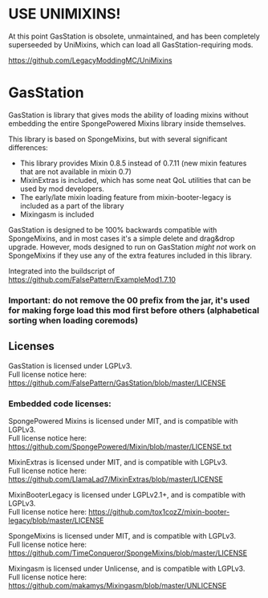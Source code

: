 # USE UNIMIXINS!
At this point GasStation is obsolete, unmaintained, and has been completely superseeded by UniMixins, which can load all GasStation-requiring mods.

https://github.com/LegacyModdingMC/UniMixins

# GasStation

GasStation is library that gives mods the ability of loading mixins without embedding the entire SpongePowered Mixins
library inside themselves.

This library is based on SpongeMixins, but with several significant differences:
- This library provides Mixin 0.8.5 instead of 0.7.11 (new mixin features that are not available in mixin 0.7)
- MixinExtras is included, which has some neat QoL utilities that can be used by mod developers.
- The early/late mixin loading feature from mixin-booter-legacy is included as a part of the library
- Mixingasm is included

GasStation is designed to be 100% backwards compatible with SpongeMixins, and in most cases it's a simple delete and
drag&drop upgrade. However, mods designed to run on GasStation *might not* work on SpongeMixins if they use any of the
extra features included in this library.

Integrated into the buildscript of https://github.com/FalsePattern/ExampleMod1.7.10

### Important: do not remove the 00 prefix from the jar, it's used for making forge load this mod first before others (alphabetical sorting when loading coremods)

## Licenses

GasStation is licensed under LGPLv3.<br>
Full license notice here: https://github.com/FalsePattern/GasStation/blob/master/LICENSE

### Embedded code licenses:
SpongePowered Mixins is licensed under MIT, and is compatible with LGPLv3.<br>
Full license notice here: https://github.com/SpongePowered/Mixin/blob/master/LICENSE.txt

MixinExtras is licensed under MIT, and is compatible with LGPLv3.<br>
Full license notice here: https://github.com/LlamaLad7/MixinExtras/blob/master/LICENSE

MixinBooterLegacy is licensed under LGPLv2.1+, and is compatible with LGPLv3.<br>
Full license notice here: https://github.com/tox1cozZ/mixin-booter-legacy/blob/master/LICENSE

SpongeMixins is licensed under MIT, and is compatible with LGPLv3.<br>
Full license notice here: https://github.com/TimeConqueror/SpongeMixins/blob/master/LICENSE

Mixingasm is licensed under Unlicense, and is compatible with LGPLv3.<br>
Full license notice here: https://github.com/makamys/Mixingasm/blob/master/UNLICENSE